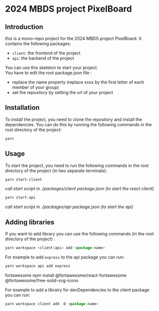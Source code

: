 # 2024 MBDS project PixelBoard

## Introduction
this is a mono-repo project for the 2024 MBDS project PixelBoard. It contains the following packages:
- `client`: the frontend of the project
- `api`: the backend of the project

You can use this skeleton to start your project.    
You have to edit the root package.json file : 
- replace the name property (replace xxxx by the first letter of each member of your group)
- set the repository by setting the url of your project  


## Installation
To install the project, you need to clone the repository and install the dependencies. You can do this by running the following commands in the root directory of the project:
``` js
yarn
```

## Usage
To start the project, you need to run the following commands in the root directory of the project (in two separate terminals):
``` js
yarn start:client 
```
*call start script in ./packages/client package.json (to start the react client)*  

``` js
yarn start:api 
```
*call start script in ./packages/api package.json (to start the api)*


## Adding libraries

If you want to add library you can use the following commands (in the root directory of the project) :
``` js
yarn workspace <client|api> add <package-name> 
```
For example to add `express` to the api package you can run:
``` js
yarn workspace api add express
```
fortawesome
npm install @fortawesome/react-fontawesome @fortawesome/free-solid-svg-icons

For example to add a librairy for devDependencies to the client package you can run:
``` js
yarn workspace client add -D <package-name>
```
